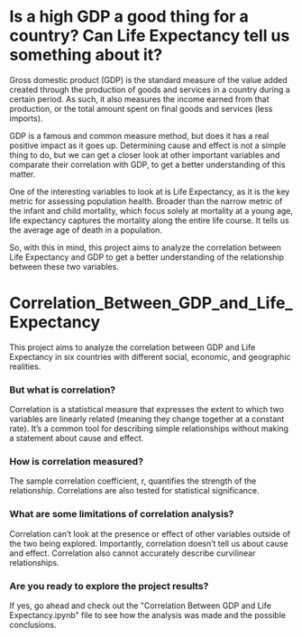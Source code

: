 # Is a high GDP a good thing for a country? Can Life Expectancy tell us something about it? 

Gross domestic product (GDP) is the standard measure of the value added created through the production of goods and services in a country during a certain period. As such, it also measures the income earned from that production, or the total amount spent on final goods and services (less imports).

GDP is a famous and common measure method, but does it has a real positive impact as it goes up. Determining cause and effect is not a simple thing to do, but we can get a closer look at other important variables and comparate their correlation with GDP, to get a better understanding of this matter.   

One of the interesting variables to look at is Life Expectancy, as it is the key metric for assessing population health. Broader than the narrow metric of the infant and child mortality, which focus solely at mortality at a young age, life expectancy captures the mortality along the entire life course. It tells us the average age of death in a population.

So, with this in mind, this project aims to analyze the correlation between Life Expectancy and GDP to get a better understanding of the relationship between these two variables. 

# Correlation_Between_GDP_and_Life_Expectancy
This project aims to analyze the correlation between GDP and Life Expectancy in six countries with different social, economic, and geographic realities. 

### But what is correlation? 
Correlation is a statistical measure that expresses the extent to which two variables are linearly related (meaning they change together at a constant rate). It’s a common tool for describing simple relationships without making a statement about cause and effect.

### How is correlation measured?
The sample correlation coefficient, r, quantifies the strength of the relationship. Correlations are also tested for statistical significance.

### What are some limitations of correlation analysis?
Correlation can’t look at the presence or effect of other variables outside of the two being explored. Importantly, correlation doesn’t tell us about cause and effect. Correlation also cannot accurately describe curvilinear relationships.

### Are you ready to explore the project results?
If yes, go ahead and check out the "Correlation Between GDP and Life Expectancy.ipynb" file to see how the analysis was made and the possible conclusions. 

